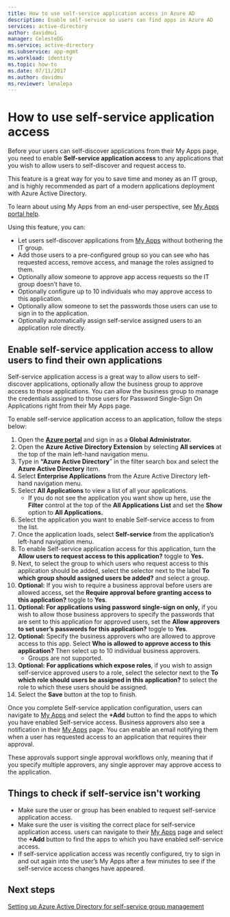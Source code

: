 ```yaml
---
title: How to use self-service application access in Azure AD
description: Enable self-service so users can find apps in Azure AD
services: active-directory
author: davidmu1
manager: CelesteDG
ms.service: active-directory
ms.subservice: app-mgmt
ms.workload: identity
ms.topic: how-to
ms.date: 07/11/2017
ms.author: davidmu
ms.reviewer: lenalepa
---
```


# How to use self-service application access

Before your users can self-discover applications from their My Apps page, you need to enable **Self-service application access** to any applications that you wish to allow users to self-discover and request access to.

This feature is a great way for you to save time and money as an IT group, and is highly recommended as part of a modern applications deployment with Azure Active Directory.

To learn about using My Apps from an end-user perspective, see [My Apps portal help](https://support.microsoft.com/account-billing/sign-in-and-start-apps-from-the-my-apps-portal-2f3b1bae-0e5a-4a86-a33e-876fbd2a4510).

Using this feature, you can:

- Let users self-discover applications from [My Apps](https://myapps.microsoft.com/) without bothering the IT group.
- Add those users to a pre-configured group so you can see who has requested access, remove access, and manage the roles assigned to them.
- Optionally allow someone to approve app access requests so the IT group doesn’t have to.
- Optionally configure up to 10 individuals who may approve access to this application.
- Optionally allow someone to set the passwords those users can use to sign in to the application.
- Optionally automatically assign self-service assigned users to an application role directly.

## Enable self-service application access to allow users to find their own applications

Self-service application access is a great way to allow users to self-discover applications, optionally allow the business group to approve access to those applications. You can allow the business group to manage the credentials assigned to those users for Password Single-Sign On Applications right from their My Apps page.

To enable self-service application access to an application, follow the steps below:

1. Open the [**Azure portal**](https://portal.azure.com/) and sign in as a **Global Administrator.**
2. Open the **Azure Active Directory Extension** by selecting **All services** at the top of the main left-hand navigation menu.
3. Type in **“Azure Active Directory**” in the filter search box and select the **Azure Active Directory** item.
4. Select **Enterprise Applications** from the Azure Active Directory left-hand navigation menu.
5. Select **All Applications** to view a list of all your applications.
   - If you do not see the application you want show up here, use the **Filter** control at the top of the **All Applications List** and set the **Show** option to **All Applications.**
6. Select the application you want to enable Self-service access to from the list.
7. Once the application loads, select **Self-service** from the application’s left-hand navigation menu.
8. To enable Self-service application access for this application, turn the **Allow users to request access to this application?** toggle to **Yes.**
9. Next, to select the group to which users who request access to this application should be added, select the selector next to the label **To which group should assigned users be added?** and select a group.
10. **Optional:** If you wish to require a business approval before users are allowed access, set the **Require approval before granting access to this application?** toggle to **Yes**.
11. **Optional: For applications using password single-sign on only,** if you wish to allow those business approvers to specify the passwords that are sent to this application for approved users, set the **Allow approvers to set user’s passwords for this application?** toggle to **Yes**.
12. **Optional:** Specify the business approvers who are allowed to approve access to this app. Select **Who is allowed to approve access to this application?** Then select up to 10 individual business approvers.
    - Groups are not supported.
13. **Optional:** **For applications which expose roles**, if you wish to assign self-service approved users to a role, select the selector next to the **To which role should users be assigned in this application?** to select the role to which these users should be assigned.
14. Select the **Save** button at the top to finish.

Once you complete Self-service application configuration, users can navigate to [My Apps](https://myapps.microsoft.com/) and select the **+Add** button to find the apps to which you have enabled Self-service access. Business approvers also see a notification in their [My Apps](https://myapps.microsoft.com/) page. You can enable an email notifying them when a user has requested access to an application that requires their approval.

These approvals support single approval workflows only, meaning that if you specify multiple approvers, any single approver may approve access to the application.

## Things to check if self-service isn't working

- Make sure the user or group has been enabled to request self-service application access.
- Make sure the user is visiting the correct place for self-service application access. users can navigate to their [My Apps](https://myapps.microsoft.com/) page and select the **+Add** button to find the apps to which you have enabled self-service access.
- If self-service application access was recently configured, try to sign in and out again into the user’s My Apps after a few minutes to see if the self-service access changes have appeared.

## Next steps

[Setting up Azure Active Directory for self-service group management](../enterprise-users/groups-self-service-management.md)
